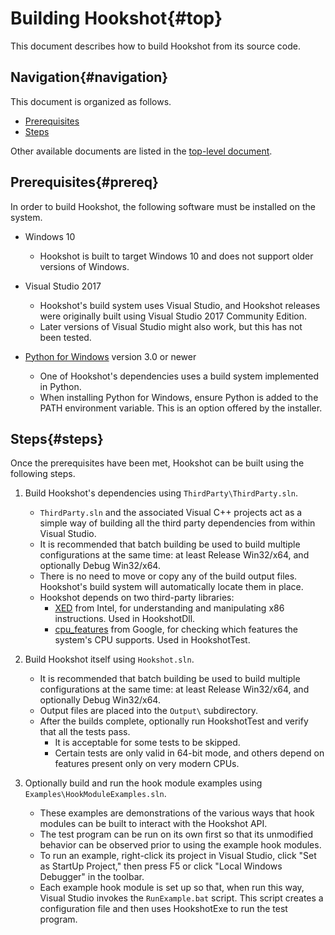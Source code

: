 # Building Hookshot{#top}

This document describes how to build Hookshot from its source code.


## Navigation{#navigation}

This document is organized as follows.

- [Prerequisites](#prereq)
- [Steps](#steps)

Other available documents are listed in the [top-level document](README.md).


## Prerequisites{#prereq}

In order to build Hookshot, the following software must be installed on the system.

- Windows 10
   - Hookshot is built to target Windows 10 and does not support older versions of Windows.

- Visual Studio 2017
   - Hookshot's build system uses Visual Studio, and Hookshot releases were originally built using Visual Studio 2017 Community Edition.
   - Later versions of Visual Studio might also work, but this has not been tested.

- [Python for Windows](https://www.python.org/downloads/windows/) version 3.0 or newer
   - One of Hookshot's dependencies uses a build system implemented in Python.
   - When installing Python for Windows, ensure Python is added to the PATH environment variable.  This is an option offered by the installer.


## Steps{#steps}

Once the prerequisites have been met, Hookshot can be built using the following steps.

1. Build Hookshot's dependencies using `ThirdParty\ThirdParty.sln`.
    - `ThirdParty.sln` and the associated Visual C++ projects act as a simple way of building all the third party dependencies from within Visual Studio.
    - It is recommended that batch building be used to build multiple configurations at the same time: at least Release Win32/x64, and optionally Debug Win32/x64.
    - There is no need to move or copy any of the build output files.  Hookshot's build system will automatically locate them in place.
    - Hookshot depends on two third-party libraries:
      - [XED](https://github.com/intelxed/xed) from Intel, for understanding and manipulating x86 instructions.  Used in HookshotDll.
      - [cpu_features](https://github.com/google/cpu_features) from Google, for checking which features the system's CPU supports.  Used in HookshotTest.

1. Build Hookshot itself using `Hookshot.sln`.
    - It is recommended that batch building be used to build multiple configurations at the same time: at least Release Win32/x64, and optionally Debug Win32/x64.
    - Output files are placed into the `Output\` subdirectory.
    - After the builds complete, optionally run HookshotTest and verify that all the tests pass.
      - It is acceptable for some tests to be skipped.
      - Certain tests are only valid in 64-bit mode, and others depend on features present only on very modern CPUs.

1. Optionally build and run the hook module examples using `Examples\HookModuleExamples.sln`.
   - These examples are demonstrations of the various ways that hook modules can be built to interact with the Hookshot API.
   - The test program can be run on its own first so that its unmodified behavior can be observed prior to using the example hook modules.
   - To run an example, right-click its project in Visual Studio, click "Set as StartUp Project," then press F5 or click "Local Windows Debugger" in the toolbar.
   - Each example hook module is set up so that, when run this way, Visual Studio invokes the `RunExample.bat` script.  This script creates a configuration file and then uses HookshotExe to run the test program.
